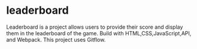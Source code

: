 # leaderboard
Leaderboard is a project allows users to provide their score and display them in the leaderboard of the game. Build with HTML,CSS,JavaScript,API, and Webpack. This project uses Gitflow.
